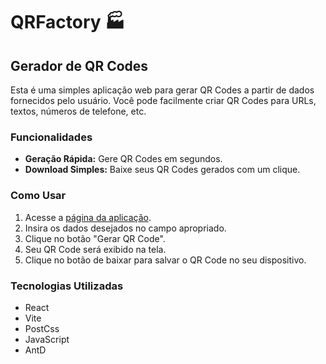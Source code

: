 # QRFactory 🏭

## Gerador de QR Codes

Esta é uma simples aplicação web para gerar QR Codes a partir de dados fornecidos pelo usuário. Você pode facilmente criar QR Codes para URLs, textos, números de telefone, etc.

### Funcionalidades

- **Geração Rápida:** Gere QR Codes em segundos.
- **Download Simples:** Baixe seus QR Codes gerados com um clique.

### Como Usar

1. Acesse a [página da aplicação]().
2. Insira os dados desejados no campo apropriado.
3. Clique no botão "Gerar QR Code".
5. Seu QR Code será exibido na tela.
6. Clique no botão de baixar para salvar o QR Code no seu dispositivo.

### Tecnologias Utilizadas

- React
- Vite
- PostCss
- JavaScript
- AntD

